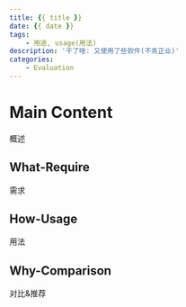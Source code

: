 ```yaml
---
title: {{ title }}
date: {{ date }}
tags:
    - 用途, usage(用法)
description: '干了啥: 又使用了些软件(不务正业)'
categories:
    - Evaluation
---
```



# Main Content
概述

## What-Require
需求

## How-Usage 
用法

## Why-Comparison
对比&推荐
